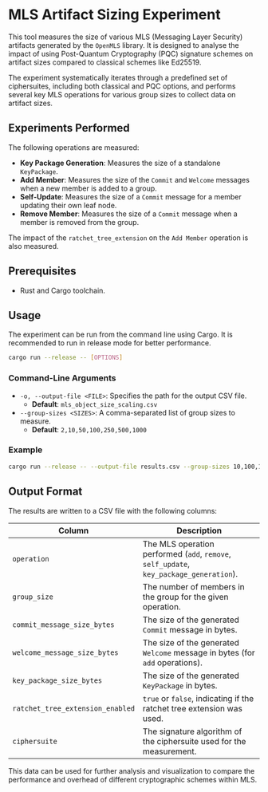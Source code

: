 # MLS Artifact Sizing Experiment

This tool measures the size of various MLS (Messaging Layer Security) artifacts generated by the `OpenMLS` library. It is designed to analyse the impact of using Post-Quantum Cryptography (PQC) signature schemes on artifact sizes compared to classical schemes like Ed25519.

The experiment systematically iterates through a predefined set of ciphersuites, including both classical and PQC options, and performs several key MLS operations for various group sizes to collect data on artifact sizes.

## Experiments Performed

The following operations are measured:

- **Key Package Generation**: Measures the size of a standalone `KeyPackage`.
- **Add Member**: Measures the size of the `Commit` and `Welcome` messages when a new member is added to a group.
- **Self-Update**: Measures the size of a `Commit` message for a member updating their own leaf node.
- **Remove Member**: Measures the size of a `Commit` message when a member is removed from the group.

The impact of the `ratchet_tree_extension` on the `Add Member` operation is also measured.

## Prerequisites

- Rust and Cargo toolchain.

## Usage

The experiment can be run from the command line using Cargo. It is recommended to run in release mode for better performance.

```sh
cargo run --release -- [OPTIONS]
```

### Command-Line Arguments

- `-o, --output-file <FILE>`: Specifies the path for the output CSV file.
  - **Default**: `mls_object_size_scaling.csv`
- `--group-sizes <SIZES>`: A comma-separated list of group sizes to measure.
  - **Default**: `2,10,50,100,250,500,1000`

### Example

```sh
cargo run --release -- --output-file results.csv --group-sizes 10,100,1000
```

## Output Format

The results are written to a CSV file with the following columns:

| Column                           | Description                                                                             |
| -------------------------------- | --------------------------------------------------------------------------------------- |
| `operation`                      | The MLS operation performed (`add`, `remove`, `self_update`, `key_package_generation`). |
| `group_size`                     | The number of members in the group for the given operation.                             |
| `commit_message_size_bytes`      | The size of the generated `Commit` message in bytes.                                    |
| `welcome_message_size_bytes`     | The size of the generated `Welcome` message in bytes (for `add` operations).            |
| `key_package_size_bytes`         | The size of the generated `KeyPackage` in bytes.                                        |
| `ratchet_tree_extension_enabled` | `true` or `false`, indicating if the ratchet tree extension was used.                   |
| `ciphersuite`                    | The signature algorithm of the ciphersuite used for the measurement.                    |

This data can be used for further analysis and visualization to compare the performance and overhead of different cryptographic schemes within MLS.
